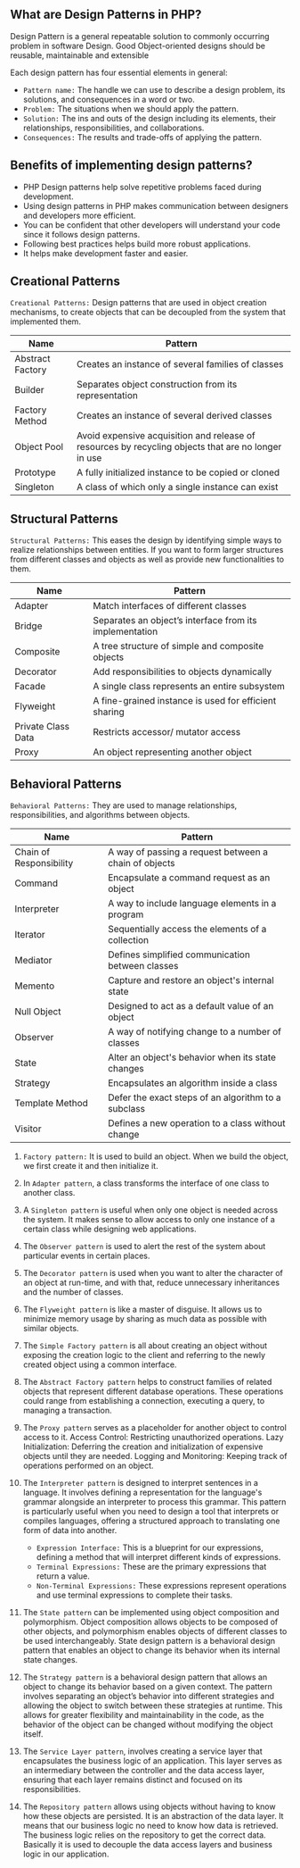## What are Design Patterns in PHP?
Design Pattern is a general repeatable solution to commonly occurring problem in software Design. Good Object-oriented designs should be reusable, maintainable and extensible

Each design pattern has four essential elements in general:

- `Pattern name:` The handle we can use to describe a design problem, its solutions, and consequences in a word or two.
- `Problem:` The situations when we should apply the pattern.
- `Solution:` The ins and outs of the design including its elements, their relationships, responsibilities, and collaborations.
- `Consequences:` The results and trade-offs of applying the pattern.

## Benefits of implementing design patterns?

- PHP Design patterns help solve repetitive problems faced during development.
- Using design patterns in PHP makes communication between designers and developers more efficient.
- You can be confident that other developers will understand your code since it follows design patterns.
- Following best practices helps build more robust applications.
- It helps make development faster and easier.

## Creational Patterns

`Creational Patterns:` Design patterns that are used in object creation mechanisms, to create objects that can be decoupled from the system that implemented them.

| Name	| Pattern |
| ------------ | ----------------------- |
| Abstract Factory | Creates an instance of several families of classes | 
| Builder | Separates object construction from its representation | 
| Factory Method | Creates an instance of several derived classes | 
| Object Pool | Avoid expensive acquisition and release of resources by recycling objects that are no longer in use | 
| Prototype | A fully initialized instance to be copied or cloned | 
| Singleton | A class of which only a single instance can exist | 

## Structural Patterns

`Structural Patterns:` This eases the design by identifying simple ways to realize relationships between entities. If you want to form larger structures from different classes and objects as well as provide new functionalities to them.

| Name	| Pattern |
| ------------ | ----------------------- |
| Adapter | Match interfaces of different classes | 
| Bridge | Separates an object’s interface from its implementation | 
| Composite | A tree structure of simple and composite objects | 
| Decorator | Add responsibilities to objects dynamically | 
| Facade | A single class represents an entire subsystem | 
| Flyweight | A fine-grained instance is used for efficient sharing | 
| Private Class Data | Restricts accessor/ mutator access | 
| Proxy | An object representing another object | 

## Behavioral Patterns

`Behavioral Patterns:` They are used to manage relationships, responsibilities, and algorithms between objects.

| Name	| Pattern |
| ------------ | ----------------------- |
| Chain of Responsibility | A way of passing a request between a chain of objects | 
| Command | Encapsulate a command request as an object | 
| Interpreter | A way to include language elements in a program | 
| Iterator | Sequentially access the elements of a collection | 
| Mediator | Defines simplified communication between classes | 
| Memento | Capture and restore an object's internal state | 
| Null Object | Designed to act as a default value of an object | 
| Observer | A way of notifying change to a number of classes | 
| State | Alter an object's behavior when its state changes | 
| Strategy | Encapsulates an algorithm inside a class | 
| Template Method | Defer the exact steps of an algorithm to a subclass | 
| Visitor | Defines a new operation to a class without change | 


1. `Factory pattern:` It is used to build an object. When we build the object, we first create it and then initialize it.

2. In `Adapter pattern`, a class transforms the interface of one class to another class.

3. A `Singleton pattern` is useful when only one object is needed across the system. It makes sense to allow access to only one instance of a certain class while designing web applications. 

4. The `Observer pattern` is used to alert the rest of the system about particular events in certain places.

5. The `Decorator pattern` is used when you want to alter the character of an object at run-time, and with that, reduce unnecessary inheritances and the number of classes.

6. The `Flyweight pattern` is like a master of disguise. It allows us to minimize memory usage by sharing as much data as possible with similar objects. 

7. The `Simple Factory pattern` is all about creating an object without exposing the creation logic to the client and referring to the newly created object using a common interface.

8. The `Abstract Factory pattern` helps to construct families of related objects that represent different database operations. These operations could range from establishing a connection, executing a query, to managing a transaction.

9. The `Proxy pattern` serves as a placeholder for another object to control access to it.
Access Control: Restricting unauthorized operations.
Lazy Initialization: Deferring the creation and initialization of expensive objects until they are needed.
Logging and Monitoring: Keeping track of operations performed on an object.

10. The `Interpreter pattern` is designed to interpret sentences in a language. It involves defining a representation for the language's grammar alongside an interpreter to process this grammar. This pattern is particularly useful when you need to design a tool that interprets or compiles languages, offering a structured approach to translating one form of data into another.
    - `Expression Interface:` This is a blueprint for our expressions, defining a method that will interpret different kinds of expressions.
    - `Terminal Expressions:` These are the primary expressions that return a value.
    - `Non-Terminal Expressions:` These expressions represent operations and use terminal expressions to complete their tasks.

11. The `State pattern` can be implemented using object composition and polymorphism. Object composition allows objects to be composed of other objects, and polymorphism enables objects of different classes to be used interchangeably.
State design pattern is a behavioral design pattern that enables an object to change its behavior when its internal state changes.

12. The `Strategy pattern` is a behavioral design pattern that allows an object to change its behavior based on a given context. The pattern involves separating an object’s behavior into different strategies and allowing the object to switch between these strategies at runtime. This allows for greater flexibility and maintainability in the code, as the behavior of the object can be changed without modifying the object itself.

13. The `Service Layer pattern`, involves creating a service layer that encapsulates the business logic of an application. This layer serves as an intermediary between the controller and the data access layer, ensuring that each layer remains distinct and focused on its responsibilities.

14. The `Repository pattern` allows using objects without having to know how these objects are persisted. It is an abstraction of the data layer. It means that our business logic no need to know how data is retrieved. The business logic relies on the repository to get the correct data. Basically it is used to decouple the data access layers and business logic in our application.